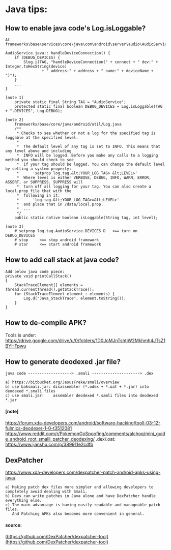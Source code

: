 # Java tips:
## How to enable java code's Log.isLoggable?
    At frameworks\base\services\core\java\com\android\server\audio\AudioService.java:
    
    AudioService.java:: handleDeviceConnection() {
        if (DEBUG_DEVICES) {
            Slog.i(TAG, "handleDeviceConnection(" + connect + " dev:" + Integer.toHexString(device)
                    + " address:" + address + " name:" + deviceName + ")");
        }
        ...
    }
    
    [note 1] 
        private static final String TAG = "AudioService";
        protected static final boolean DEBUG_DEVICES = Log.isLoggable(TAG + ".DEVICES", Log.DEBUG);

    [note 2] 
        frameworks/base/core/java/android/util/Log.java
        /**
         * Checks to see whether or not a log for the specified tag is loggable at the specified level.
         *
         *  The default level of any tag is set to INFO. This means that any level above and including
         *  INFO will be logged. Before you make any calls to a logging method you should check to see
         *  if your tag should be logged. You can change the default level by setting a system property:
         *      'setprop log.tag.&lt;YOUR_LOG_TAG> &lt;LEVEL>'
         *  Where level is either VERBOSE, DEBUG, INFO, WARN, ERROR, ASSERT, or SUPPRESS. SUPPRESS will
         *  turn off all logging for your tag. You can also create a local.prop file that with the
         *  following in it:
         *      'log.tag.&lt;YOUR_LOG_TAG>=&lt;LEVEL>'
         *  and place that in /data/local.prop.
         *  ...
         */
        public static native boolean isLoggable(String tag, int level);

    [note 3]
        # setprop log.tag.AudioService.DEVICES D   <== turn on DEBUG_DEVICES
        # stop     <== stop android framework
        # star     <== start android framework

## How to add call stack at java code?
    Add below java code piece:
    private void printCallStack() 
    {
        StackTraceElement[] elements = Thread.currentThread().getStackTrace();
        for (StackTraceElement element : elements) {
            Log.d("Java_StackTrace", element.toString());
        }
    }

## How to de-compile APK?
Tools is under:
    https://drive.google.com/drive/u/0/folders/1D0JoMJnTshtjW2Mkhmh4JTsZ1BYHFpwu

## How to generate deodexed .jar file?
    java code -------------------> .smali ---------------------> .dex
    
    a) https://bitbucket.org/JesusFreke/smali/overview
    b) use baksmali.jar: disassembler (*.odex + *.oat + *.jar) into deodexed *.smali files
    c) use smali.jar:    assembler deodexed *.samli files into deodexed *.jar
      
#### [note]
  https://forum.xda-developers.com/android/software-hacking/tooll-03-12-fulmics-deodexer-1-0-t3512081
  https://www.reddit.com/r/PokemonGoSpoofing/comments/alchoq/mini_guide_android_root_smalli_patcher_deodexing/
  .dex/.oat: https://www.jianshu.com/p/389911e2cdfb
    
## DexPatcher
https://www.xda-developers.com/dexpatcher-patch-android-apks-using-java/  

    a) Making patch dex files more simpler and allowing developers to completely avoid dealing with Smali.
    b) Devs can write patches in Java alone and have DexPatcher handle everything else.
    c) The main advantage is having easily readable and manageable patch files. 
       And Patching APKs also becomes more convenient in general.
#### source: 
  [https://github.com/DexPatcher/dexpatcher-tool](https://github.com/DexPatcher/dexpatcher-tool)

